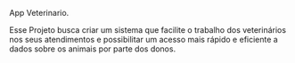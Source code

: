App Veterinario.

Esse Projeto busca criar um sistema que facilite o trabalho dos veterinários nos seus atendimentos e possibilitar um acesso mais rápido e eficiente a dados sobre os animais por parte dos donos. 
